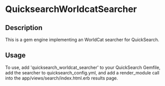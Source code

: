 # QuicksearchWorldcatSearcher

## Description

This is a gem engine implementing an WorldCat searcher for QuickSearch.

## Usage

To use, add 'quicksearch_worldcat_searcher' to your QuickSearch
Gemfile, add the searcher to quicksearch_config.yml, and add a
render_module call into the app/views/search/index.html.erb results
page.
